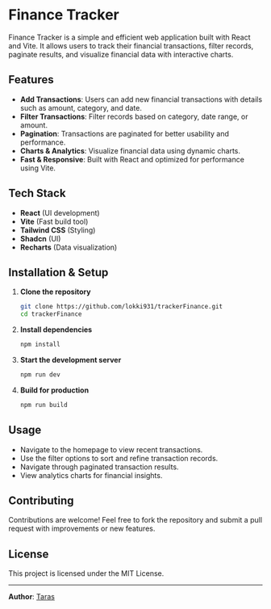 # Finance Tracker

Finance Tracker is a simple and efficient web application built with React and Vite. It allows users to track their financial transactions, filter records, paginate results, and visualize financial data with interactive charts.

## Features

- **Add Transactions**: Users can add new financial transactions with details such as amount, category, and date.
- **Filter Transactions**: Filter records based on category, date range, or amount.
- **Pagination**: Transactions are paginated for better usability and performance.
- **Charts & Analytics**: Visualize financial data using dynamic charts.
- **Fast & Responsive**: Built with React and optimized for performance using Vite.

## Tech Stack

- **React** (UI development)
- **Vite** (Fast build tool)
- **Tailwind CSS** (Styling)
- **Shadcn** (UI)
- **Recharts** (Data visualization)

## Installation & Setup

1. **Clone the repository**
   ```sh
   git clone https://github.com/lokki931/trackerFinance.git
   cd trackerFinance
   ```

2. **Install dependencies**
   ```sh
   npm install
   ```

3. **Start the development server**
   ```sh
   npm run dev
   ```

4. **Build for production**
   ```sh
   npm run build
   ```

## Usage

- Navigate to the homepage to view recent transactions.
- Use the filter options to sort and refine transaction records.
- Navigate through paginated transaction results.
- View analytics charts for financial insights.

## Contributing

Contributions are welcome! Feel free to fork the repository and submit a pull request with improvements or new features.

## License

This project is licensed under the MIT License.

---

**Author**: [Taras]([https://github.com/your-username](https://github.com/lokki931/trackerFinance/))

